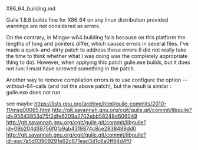 X86_64_building.md

Guile 1.8.8 builds fine for X86_64 on any linux distribution provided warnings are not considered as errors.

On the contrary, in Mingw-w64 building fails because on this platform the lengths of long and pointers differ, which causes errors in several files. I've made a quick-and-dirty patch to address these errors (I did not really take the time to think whether what I was doing was the completely appropriate thing to do). However, when applying this patch guile.exe builds, but it does not run: I must have screwed something in the patch.

Another way to remove compilation errors is to use configure the option --without-64-calls (and not the above patch), but the result is similar : guile.exe does not run.


see maybe
https://lists.gnu.org/archive/html/guile-commits/2010-11/msg00065.html
http://git.savannah.gnu.org/cgit/guile.git/commit/libguile?id=95643853d75f2dfe6209a2702ebb58248d606049
http://git.savannah.gnu.org/cgit/guile.git/commit/libguile?id=09b204d38756f0fa9ab4319874c8ce2838488dd0
http://git.savannah.gnu.org/cgit/guile.git/commit/libguile?id=eac7a5d03909291e62c671ead3d1c6a0ff84d4f0

